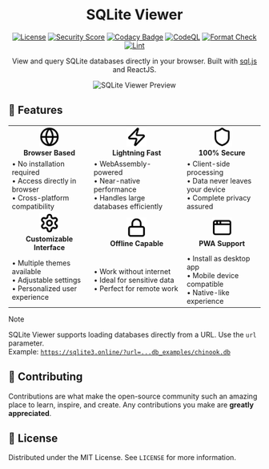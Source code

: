 <div align="center">

# SQLite Viewer

[![License](https://img.shields.io/github/license/vwh/sqlite-viewer?label=License)](https://github.com/vwh/sqlite-viewer/blob/main/LICENSE)
[![Security Score](https://img.shields.io/badge/Security%20Score-A%20%7C%20Good-brightgreen)](https://snyk.io/test/github/vwh/sqlite-viewer)
[![Codacy Badge](https://img.shields.io/codacy/grade/1a8379b2399b45278a710145f92eab5d)](https://app.codacy.com/gh/vwh/sqlite-viewer/dashboard?utm_source=gh&utm_medium=referral&utm_content=&utm_campaign=Badge_grade)
[![CodeQL](https://github.com/vwh/sqlite-viewer/actions/workflows/codeql.yml/badge.svg)](https://github.com/vwh/sqlite-viewer/actions/workflows/codeql.yml)
[![Format Check](https://github.com/vwh/sqlite-viewer/actions/workflows/format.yml/badge.svg)](https://github.com/vwh/sqlite-viewer/actions/workflows/format.yml)
[![Lint](https://github.com/vwh/sqlite-viewer/actions/workflows/lint.yml/badge.svg)](https://github.com/vwh/sqlite-viewer/actions/workflows/lint.yml)

View and query SQLite databases directly in your browser. Built with [sql.js](https://github.com/sql-js/sql.js) and ReactJS.

</div>

<div align="center">
  <img src="https://github.com/user-attachments/assets/cd0b95ba-bcc4-45a1-bd33-4504f42098b9" alt="SQLite Viewer Preview">
</div>

## 🌟 Features

<table>
  <tr>
    <td align="center"><img src="https://raw.githubusercontent.com/lucide-icons/lucide/main/icons/globe.svg" width="40"><br><b>Browser Based</b></td>
    <td align="center"><img src="https://raw.githubusercontent.com/lucide-icons/lucide/main/icons/zap.svg" width="40"><br><b>Lightning Fast</b></td>
    <td align="center"><img src="https://raw.githubusercontent.com/lucide-icons/lucide/main/icons/shield.svg" width="40"><br><b>100% Secure</b></td>
  </tr>
  <tr>
    <td>
      • No installation required<br>
      • Access directly in browser<br>
      • Cross-platform compatibility
    </td>
    <td>
      • WebAssembly-powered<br>
      • Near-native performance<br>
      • Handles large databases efficiently
    </td>
    <td>
      • Client-side processing<br>
      • Data never leaves your device<br>
      • Complete privacy assured
    </td>
  </tr>
  <tr>
    <td align="center"><img src="https://raw.githubusercontent.com/lucide-icons/lucide/main/icons/settings.svg" width="40"><br><b>Customizable Interface</b></td>
    <td align="center"><img src="https://raw.githubusercontent.com/lucide-icons/lucide/main/icons/lock.svg" width="40"><br><b>Offline Capable</b></td>
    <td align="center"><img src="https://raw.githubusercontent.com/lucide-icons/lucide/main/icons/app-window.svg" width="40"><br><b>PWA Support</b></td>
  </tr>
  <tr>
    <td>
      • Multiple themes available<br>
      • Adjustable settings<br>
      • Personalized user experience
    </td>
    <td>
      • Work without internet<br>
      • Ideal for sensitive data<br>
      • Perfect for remote work
    </td>
    <td>
      • Install as desktop app<br>
      • Mobile device compatible<br>
      • Native-like experience
    </td>
  </tr>
</table>

> [!NOTE]
> SQLite Viewer supports loading databases directly from a URL. Use the `url` parameter. <br>
> Example: [`https://sqlite3.online/?url=...db_examples/chinook.db`](https://sqlite3.online/?url=https://github.com/vwh/sqlite-viewer/raw/main/db_examples/chinook.db)

## 🤝 Contributing

Contributions are what make the open-source community such an amazing place to learn, inspire, and create. Any contributions you make are **greatly appreciated**.

## 📄 License

Distributed under the MIT License. See `LICENSE` for more information.
